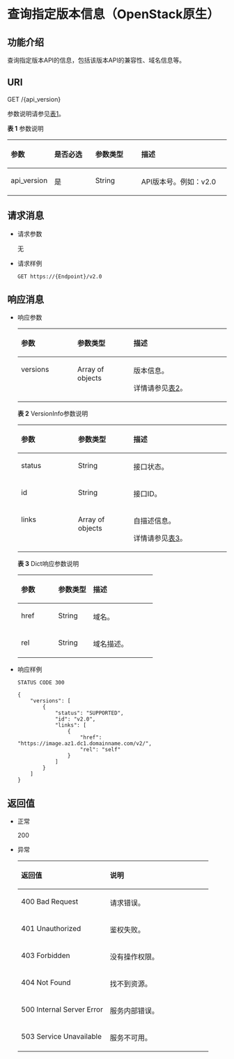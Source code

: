 # 查询指定版本信息（OpenStack原生）<a name="ZH-CN_TOPIC_0170918588"></a>

## 功能介绍<a name="section18441284152049"></a>

查询指定版本API的信息，包括该版本API的兼容性、域名信息等。

## URI<a name="section21923693152049"></a>

GET /\{api\_version\}

参数说明请参见[表1](#table6209770492526)。

**表 1**  参数说明

<a name="table6209770492526"></a>
<table><thead align="left"><tr id="row4392035892526"><th class="cellrowborder" valign="top" width="19.74%" id="mcps1.2.5.1.1"><p id="p77928492526"><a name="p77928492526"></a><a name="p77928492526"></a>参数</p>
</th>
<th class="cellrowborder" valign="top" width="18.73%" id="mcps1.2.5.1.2"><p id="p6312205492526"><a name="p6312205492526"></a><a name="p6312205492526"></a>是否必选</p>
</th>
<th class="cellrowborder" valign="top" width="20.919999999999998%" id="mcps1.2.5.1.3"><p id="p1261277392526"><a name="p1261277392526"></a><a name="p1261277392526"></a>参数类型</p>
</th>
<th class="cellrowborder" valign="top" width="40.61%" id="mcps1.2.5.1.4"><p id="p1500168892526"><a name="p1500168892526"></a><a name="p1500168892526"></a>描述</p>
</th>
</tr>
</thead>
<tbody><tr id="row717722492526"><td class="cellrowborder" valign="top" width="19.74%" headers="mcps1.2.5.1.1 "><p id="p4448425292526"><a name="p4448425292526"></a><a name="p4448425292526"></a>api_version</p>
</td>
<td class="cellrowborder" valign="top" width="18.73%" headers="mcps1.2.5.1.2 "><p id="p4645465392526"><a name="p4645465392526"></a><a name="p4645465392526"></a>是</p>
</td>
<td class="cellrowborder" valign="top" width="20.919999999999998%" headers="mcps1.2.5.1.3 "><p id="p473051492526"><a name="p473051492526"></a><a name="p473051492526"></a>String</p>
</td>
<td class="cellrowborder" valign="top" width="40.61%" headers="mcps1.2.5.1.4 "><p id="p4762733192526"><a name="p4762733192526"></a><a name="p4762733192526"></a>API版本号。例如：v2.0</p>
</td>
</tr>
</tbody>
</table>

## 请求消息<a name="section62484847152049"></a>

-   请求参数

    无

-   请求样例

    ```
    GET https://{Endpoint}/v2.0
    ```


## 响应消息<a name="section47461859152049"></a>

-   响应参数

    <a name="table38630935152049"></a>
    <table><thead align="left"><tr id="row1849976152049"><th class="cellrowborder" valign="top" width="26.92269226922692%" id="mcps1.1.4.1.1"><p id="p15630386152049"><a name="p15630386152049"></a><a name="p15630386152049"></a>参数</p>
    </th>
    <th class="cellrowborder" valign="top" width="26.842684268426847%" id="mcps1.1.4.1.2"><p id="p58101744152049"><a name="p58101744152049"></a><a name="p58101744152049"></a>参数类型</p>
    </th>
    <th class="cellrowborder" valign="top" width="46.23462346234623%" id="mcps1.1.4.1.3"><p id="p27198362152049"><a name="p27198362152049"></a><a name="p27198362152049"></a>描述</p>
    </th>
    </tr>
    </thead>
    <tbody><tr id="row55583702152049"><td class="cellrowborder" valign="top" width="26.92269226922692%" headers="mcps1.1.4.1.1 "><p id="p5985974152049"><a name="p5985974152049"></a><a name="p5985974152049"></a>versions</p>
    </td>
    <td class="cellrowborder" valign="top" width="26.842684268426847%" headers="mcps1.1.4.1.2 "><p id="p15101858152049"><a name="p15101858152049"></a><a name="p15101858152049"></a>Array of objects</p>
    </td>
    <td class="cellrowborder" valign="top" width="46.23462346234623%" headers="mcps1.1.4.1.3 "><p id="p30612417152049"><a name="p30612417152049"></a><a name="p30612417152049"></a>版本信息。</p>
    <p id="p1025574924719"><a name="p1025574924719"></a><a name="p1025574924719"></a>详情请参见<a href="#table854484962011">表2</a>。</p>
    </td>
    </tr>
    </tbody>
    </table>

    **表 2**  VersionInfo参数说明

    <a name="table854484962011"></a>
    <table><thead align="left"><tr id="row454414499200"><th class="cellrowborder" valign="top" width="27.222722272227223%" id="mcps1.2.4.1.1"><p id="p15544144932017"><a name="p15544144932017"></a><a name="p15544144932017"></a>参数</p>
    </th>
    <th class="cellrowborder" valign="top" width="26.512651265126514%" id="mcps1.2.4.1.2"><p id="p1354414918206"><a name="p1354414918206"></a><a name="p1354414918206"></a>参数类型</p>
    </th>
    <th class="cellrowborder" valign="top" width="46.26462646264626%" id="mcps1.2.4.1.3"><p id="p175441049112011"><a name="p175441049112011"></a><a name="p175441049112011"></a>描述</p>
    </th>
    </tr>
    </thead>
    <tbody><tr id="row3544134915207"><td class="cellrowborder" valign="top" width="27.222722272227223%" headers="mcps1.2.4.1.1 "><p id="p554412490205"><a name="p554412490205"></a><a name="p554412490205"></a>status</p>
    </td>
    <td class="cellrowborder" valign="top" width="26.512651265126514%" headers="mcps1.2.4.1.2 "><p id="p13544154992013"><a name="p13544154992013"></a><a name="p13544154992013"></a>String</p>
    </td>
    <td class="cellrowborder" valign="top" width="46.26462646264626%" headers="mcps1.2.4.1.3 "><p id="p13544549172014"><a name="p13544549172014"></a><a name="p13544549172014"></a>接口状态。</p>
    </td>
    </tr>
    <tr id="row1654434982010"><td class="cellrowborder" valign="top" width="27.222722272227223%" headers="mcps1.2.4.1.1 "><p id="p7544144912017"><a name="p7544144912017"></a><a name="p7544144912017"></a>id</p>
    </td>
    <td class="cellrowborder" valign="top" width="26.512651265126514%" headers="mcps1.2.4.1.2 "><p id="p7544849202011"><a name="p7544849202011"></a><a name="p7544849202011"></a>String</p>
    </td>
    <td class="cellrowborder" valign="top" width="46.26462646264626%" headers="mcps1.2.4.1.3 "><p id="p854474942018"><a name="p854474942018"></a><a name="p854474942018"></a>接口ID。</p>
    </td>
    </tr>
    <tr id="row13545134914208"><td class="cellrowborder" valign="top" width="27.222722272227223%" headers="mcps1.2.4.1.1 "><p id="p85451494204"><a name="p85451494204"></a><a name="p85451494204"></a>links</p>
    </td>
    <td class="cellrowborder" valign="top" width="26.512651265126514%" headers="mcps1.2.4.1.2 "><p id="p11545184910208"><a name="p11545184910208"></a><a name="p11545184910208"></a>Array of objects</p>
    </td>
    <td class="cellrowborder" valign="top" width="46.26462646264626%" headers="mcps1.2.4.1.3 "><p id="p454514493203"><a name="p454514493203"></a><a name="p454514493203"></a>自描述信息。</p>
    <p id="p1381418418482"><a name="p1381418418482"></a><a name="p1381418418482"></a>详情请参见<a href="#table9477147162314">表3</a>。</p>
    </td>
    </tr>
    </tbody>
    </table>

    **表 3**  Dict响应参数说明

    <a name="table9477147162314"></a>
    <table><thead align="left"><tr id="row147754713235"><th class="cellrowborder" valign="top" width="27.422742274227424%" id="mcps1.2.4.1.1"><p id="p147713470235"><a name="p147713470235"></a><a name="p147713470235"></a>参数</p>
    </th>
    <th class="cellrowborder" valign="top" width="25.78257825782578%" id="mcps1.2.4.1.2"><p id="p1847764752313"><a name="p1847764752313"></a><a name="p1847764752313"></a>参数类型</p>
    </th>
    <th class="cellrowborder" valign="top" width="46.79467946794679%" id="mcps1.2.4.1.3"><p id="p647724711236"><a name="p647724711236"></a><a name="p647724711236"></a>描述</p>
    </th>
    </tr>
    </thead>
    <tbody><tr id="row15478104772314"><td class="cellrowborder" valign="top" width="27.422742274227424%" headers="mcps1.2.4.1.1 "><p id="p10478114720236"><a name="p10478114720236"></a><a name="p10478114720236"></a>href</p>
    </td>
    <td class="cellrowborder" valign="top" width="25.78257825782578%" headers="mcps1.2.4.1.2 "><p id="p2478104702312"><a name="p2478104702312"></a><a name="p2478104702312"></a>String</p>
    </td>
    <td class="cellrowborder" valign="top" width="46.79467946794679%" headers="mcps1.2.4.1.3 "><p id="p1547818479233"><a name="p1547818479233"></a><a name="p1547818479233"></a>域名。</p>
    </td>
    </tr>
    <tr id="row181111958142415"><td class="cellrowborder" valign="top" width="27.422742274227424%" headers="mcps1.2.4.1.1 "><p id="p1911295882410"><a name="p1911295882410"></a><a name="p1911295882410"></a>rel</p>
    </td>
    <td class="cellrowborder" valign="top" width="25.78257825782578%" headers="mcps1.2.4.1.2 "><p id="p211211580241"><a name="p211211580241"></a><a name="p211211580241"></a>String</p>
    </td>
    <td class="cellrowborder" valign="top" width="46.79467946794679%" headers="mcps1.2.4.1.3 "><p id="p4112758122414"><a name="p4112758122414"></a><a name="p4112758122414"></a>域名描述。</p>
    </td>
    </tr>
    </tbody>
    </table>

-   响应样例

    ```
    STATUS CODE 300
    ```

    ```
    {
        "versions": [
            {
                "status": "SUPPORTED",
                "id": "v2.0",
                "links": [
                    {
                        "href": "https://image.az1.dc1.domainname.com/v2/",
                        "rel": "self"
                    }
                ]
            }
        ]
    }
    ```


## 返回值<a name="section37588986152049"></a>

-   正常

    200

-   异常

    <a name="table271454817439"></a>
    <table><thead align="left"><tr id="row3541095017439"><th class="cellrowborder" valign="top" width="46.54%" id="mcps1.1.3.1.1"><p id="p4971469317439"><a name="p4971469317439"></a><a name="p4971469317439"></a>返回值</p>
    </th>
    <th class="cellrowborder" valign="top" width="53.459999999999994%" id="mcps1.1.3.1.2"><p id="p35835717439"><a name="p35835717439"></a><a name="p35835717439"></a>说明</p>
    </th>
    </tr>
    </thead>
    <tbody><tr id="row2902697417439"><td class="cellrowborder" valign="top" width="46.54%" headers="mcps1.1.3.1.1 "><p id="p237466317439"><a name="p237466317439"></a><a name="p237466317439"></a>400 Bad Request</p>
    </td>
    <td class="cellrowborder" valign="top" width="53.459999999999994%" headers="mcps1.1.3.1.2 "><p id="p5812997617439"><a name="p5812997617439"></a><a name="p5812997617439"></a>请求错误。</p>
    </td>
    </tr>
    <tr id="row5340773917439"><td class="cellrowborder" valign="top" width="46.54%" headers="mcps1.1.3.1.1 "><p id="p3105962817439"><a name="p3105962817439"></a><a name="p3105962817439"></a>401 Unauthorized</p>
    </td>
    <td class="cellrowborder" valign="top" width="53.459999999999994%" headers="mcps1.1.3.1.2 "><p id="p3280197817439"><a name="p3280197817439"></a><a name="p3280197817439"></a>鉴权失败。</p>
    </td>
    </tr>
    <tr id="row2678235117439"><td class="cellrowborder" valign="top" width="46.54%" headers="mcps1.1.3.1.1 "><p id="p2188683517439"><a name="p2188683517439"></a><a name="p2188683517439"></a>403 Forbidden</p>
    </td>
    <td class="cellrowborder" valign="top" width="53.459999999999994%" headers="mcps1.1.3.1.2 "><p id="p2800317417439"><a name="p2800317417439"></a><a name="p2800317417439"></a>没有操作权限。</p>
    </td>
    </tr>
    <tr id="row16775501191954"><td class="cellrowborder" valign="top" width="46.54%" headers="mcps1.1.3.1.1 "><p id="p19013873191957"><a name="p19013873191957"></a><a name="p19013873191957"></a>404 Not Found</p>
    </td>
    <td class="cellrowborder" valign="top" width="53.459999999999994%" headers="mcps1.1.3.1.2 "><p id="p63728762191957"><a name="p63728762191957"></a><a name="p63728762191957"></a>找不到资源。</p>
    </td>
    </tr>
    <tr id="row5070198217439"><td class="cellrowborder" valign="top" width="46.54%" headers="mcps1.1.3.1.1 "><p id="p1321988617439"><a name="p1321988617439"></a><a name="p1321988617439"></a>500 Internal Server Error</p>
    </td>
    <td class="cellrowborder" valign="top" width="53.459999999999994%" headers="mcps1.1.3.1.2 "><p id="p6417782617439"><a name="p6417782617439"></a><a name="p6417782617439"></a>服务内部错误。</p>
    </td>
    </tr>
    <tr id="row4072952517439"><td class="cellrowborder" valign="top" width="46.54%" headers="mcps1.1.3.1.1 "><p id="p1075724317439"><a name="p1075724317439"></a><a name="p1075724317439"></a>503 Service Unavailable</p>
    </td>
    <td class="cellrowborder" valign="top" width="53.459999999999994%" headers="mcps1.1.3.1.2 "><p id="p6603036117439"><a name="p6603036117439"></a><a name="p6603036117439"></a>服务不可用。</p>
    </td>
    </tr>
    </tbody>
    </table>



